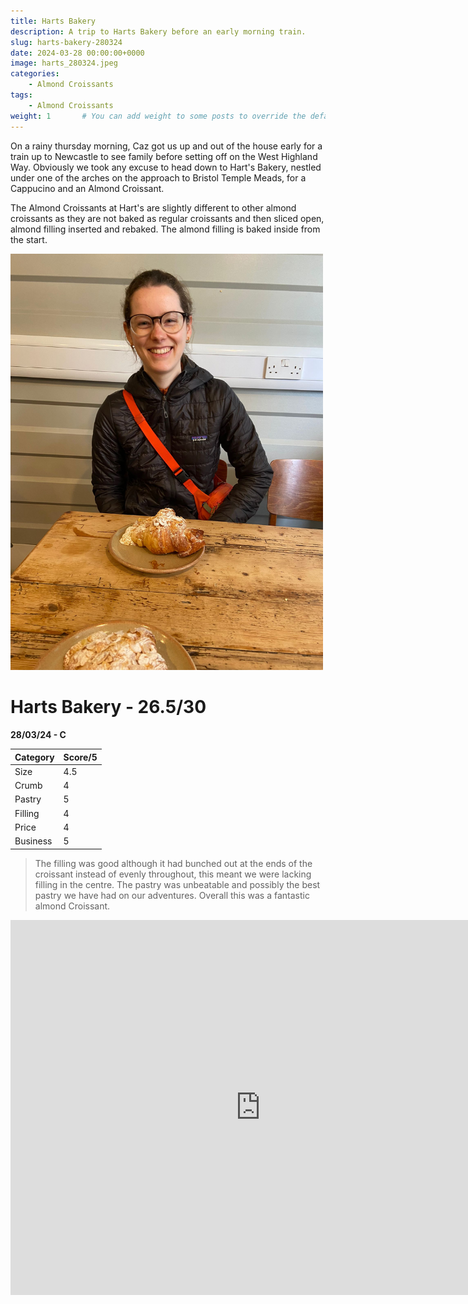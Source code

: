```yaml
---
title: Harts Bakery
description: A trip to Harts Bakery before an early morning train.
slug: harts-bakery-280324
date: 2024-03-28 00:00:00+0000
image: harts_280324.jpeg
categories:
    - Almond Croissants
tags:
    - Almond Croissants
weight: 1       # You can add weight to some posts to override the default sorting (date descending)
---
```


On a rainy thursday morning, Caz got us up and out of the house early for a train up to Newcastle to see family before setting off on the West Highland Way. Obviously we took any excuse to head down to Hart's Bakery, nestled under one of the arches on the approach to Bristol Temple Meads, for a Cappucino and an Almond Croissant.

The Almond Croissants at Hart's are slightly different to other almond croissants as they are not baked as regular croissants and then sliced open, almond filling inserted and rebaked. The almond filling is baked inside from the start.

<img src="harts_280324.jpeg" width="500" class="center">

# Harts Bakery - 26.5/30
**28/03/24 - C**

Category | Score/5
--------|------
Size | 4.5
Crumb | 4
Pastry | 5
Filling | 4
Price | 4
Business | 5

> The filling was good although it had bunched out at the ends of the croissant instead of evenly throughout, this meant we were lacking filling in the centre. The pastry was unbeatable and possibly the best pastry we have had on our adventures. Overall this was a fantastic almond Croissant.

<iframe src="https://www.google.com/maps/embed?pb=!1m18!1m12!1m3!1d2486.498574825263!2d-2.5845146236852257!3d51.44900191496821!2m3!1f0!2f0!3f0!3m2!1i1024!2i768!4f13.1!3m3!1m2!1s0x48718e6344274fc1%3A0x3c3a6f768f6fb6!2sHart&#39;s%20Bakery!5e0!3m2!1sen!2suk!4v1712001789190!5m2!1sen!2suk" width="800" height="600" style="border:0;" allowfullscreen="" loading="lazy" referrerpolicy="no-referrer-when-downgrade"></iframe>